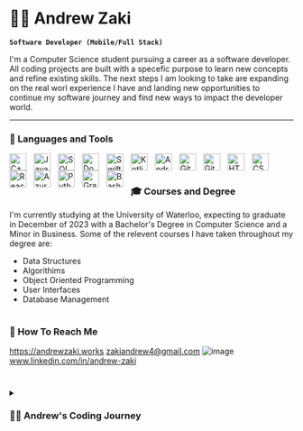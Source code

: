 # 🏄‍♂️ Andrew Zaki

**`Software Developer (Mobile/Full Stack)`**

I'm a Computer Science student pursuing a career as a software developer. All coding projects are built with a specefic purpose to learn new concepts and refine existing skills. The next steps I am looking to take are expanding on the real worl experience I have and landing new opportunities to continue my software journey and find new ways to impact the developer world.

---

### 🧰 Languages and Tools

<img align="left" alt="C++" width="30px" style="padding-right:10px;" src="https://cdn.jsdelivr.net/gh/devicons/devicon/icons/cplusplus/cplusplus-line.svg" />
<img align="left" alt="JavaScript" width="30px" style="padding-right:10px;" src="https://cdn.jsdelivr.net/gh/devicons/devicon/icons/javascript/javascript-plain.svg" />
<img align="left" alt="SQL" width="30px" style="padding-right:10px;" src="https://cdn.jsdelivr.net/gh/devicons/devicon/icons/mysql/mysql-original.svg" />
<img align="left" alt="Docker" width="30px" style="padding-right:10px;" src="https://cdn.jsdelivr.net/gh/devicons/devicon/icons/docker/docker-original-wordmark.svg"/>
<img align="left" alt="Swift" width="30px" style="padding-right:10px;" src="https://cdn.jsdelivr.net/gh/devicons/devicon/icons/swift/swift-original.svg" />
<img align="left" alt="Kotlin" width="30px" style="padding-right:10px;" src="https://cdn.jsdelivr.net/gh/devicons/devicon/icons/kotlin/kotlin-plain.svg" />
<img align="left" alt="AndroidStudio" width="30px" style="padding-right:10px;"  src="https://cdn.jsdelivr.net/gh/devicons/devicon/icons/androidstudio/androidstudio-original.svg"/>
<img align="left" alt="Git" width="30px" style="padding-right:10px;" src="https://cdn.jsdelivr.net/gh/devicons/devicon/icons/git/git-original.svg" />
<img align="left" alt="GitHub" width="30px" style="padding-right:10px;" src="https://cdn.jsdelivr.net/gh/devicons/devicon/icons/github/github-original.svg" />
<img align="left" alt="HTML" width="30px" style="padding-right:10px;" src="https://cdn.jsdelivr.net/gh/devicons/devicon/icons/html5/html5-plain.svg" />
<img align="left" alt="CSS" width="30px" style="padding-right:10px;" src="https://cdn.jsdelivr.net/gh/devicons/devicon/icons/css3/css3-plain.svg" />
<img align="left" alt="React" width="30px" style="padding-right:10px;" src="https://cdn.jsdelivr.net/gh/devicons/devicon/icons/react/react-original.svg" />
<img align="left" alt="Azure" width="30px" style="padding-right:10px;" src="https://cdn.jsdelivr.net/gh/devicons/devicon/icons/azure/azure-original.svg" />
<img align="left" alt="Python" width="30px" style="padding-right:10px;" src="https://cdn.jsdelivr.net/gh/devicons/devicon/icons/python/python-plain.svg" />
<img align="left" alt="Gradle" width="30px" style="padding-right:10px;" src="https://cdn.jsdelivr.net/gh/devicons/devicon/icons/gradle/gradle-plain.svg" />
<img align="left" alt="Bash" width="30px" style="padding-right:10px;" src="https://cdn.jsdelivr.net/gh/devicons/devicon/icons/bash/bash-original.svg" />
<br />

#

### 🎓 Courses and Degree
I'm currently studying at the University of Waterloo, expecting to graduate in December of 2023 with a Bachelor's Degree in Computer Science and a Minor in Business. Some of the relevent courses I have taken throughout my degree are:
  - Data Structures
  - Algorithims
  - Object Oriented Programming
  - User Interfaces
  - Database Management

#

### 📱 How To Reach Me
  https://andrewzaki.works
  zakiandrew4@gmail.com
  ![image](https://user-images.githubusercontent.com/65149092/221663924-23127778-dc14-4e2f-8b3c-19564834946b.png)
  www.linkedin.com/in/andrew-zaki

#

<details>
 <summary><h3>👨‍💻 Andrew's Coding Journey</h3></summary>
   I started my coding journey as a naive University of Waterloo computer science student with little to no coding experience, and a passion to learn everything I could about this programming world. And all the while, teaching myself swift and iOS development with a dream to build my own app, which I am proud to say was able to do. I'm still in the process of pursing my degree and through interships and my own pursuit of further education I have been able to build up my portfolio and projects I am proud of. However, I'm not done, I know this is just the beginning and I hope to continue to land new opportunities and internships that will further my education and allow me to keep contributing to this programming world I used to dream to be a part of. Looking back at a few years ago being a complete novice, with no coding experience and starting one of the most competitive computer science programns in the country it was terrifying; there were several times where I contemplated quiting, even coming close a few times. Now I near my graduation and know this is the path I was meant to be on, no matter how difficult and how many failures and rejections came along the way and will continue to come I have no doubt in my mind this programming world is where I belong.
  
<!--
**aezaki/aezaki** is a ✨ _special_ ✨ repository because its `README.md` (this file) appears on your GitHub profile.

Here are some ideas to get you started:

- 🔭 I’m currently working on ...
- 🌱 I’m currently learning ...
- 👯 I’m looking to collaborate on ...
- 🤔 I’m looking for help with ...
- 💬 Ask me about ...
- 📫 How to reach me: ...
- 😄 Pronouns: ...
- ⚡ Fun fact: ...
-->
